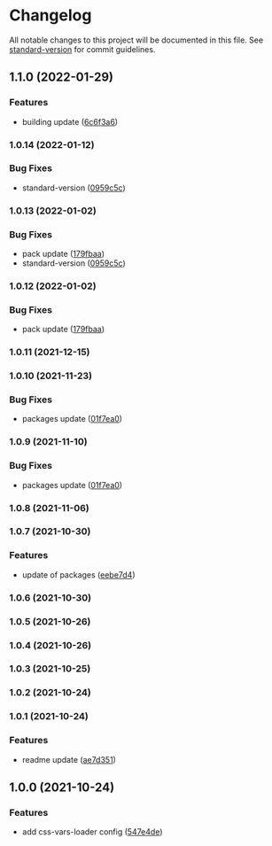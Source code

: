 # Changelog

All notable changes to this project will be documented in this file. See [standard-version](https://github.com/conventional-changelog/standard-version) for commit guidelines.

## 1.1.0 (2022-01-29)


### Features

* building update ([6c6f3a6](https://github.com/stijnvanhulle/css-vars-loader/commit/6c6f3a627bea54e426aef71938074c53164fb4e0))

### 1.0.14 (2022-01-12)


### Bug Fixes

* standard-version ([0959c5c](https://github.com/stijnvanhulle/css-vars-loader/commit/0959c5c5b81b86f194bfd7c391879b8bc3f81d2a))

### 1.0.13 (2022-01-02)


### Bug Fixes

* pack update ([179fbaa](https://github.com/stijnvanhulle/css-vars-loader/commit/179fbaa9fe17c2b10deedeadcf3c732942b22fec))
* standard-version ([0959c5c](https://github.com/stijnvanhulle/css-vars-loader/commit/0959c5c5b81b86f194bfd7c391879b8bc3f81d2a))

### 1.0.12 (2022-01-02)


### Bug Fixes

* pack update ([179fbaa](https://github.com/stijnvanhulle/css-vars-loader/commit/179fbaa9fe17c2b10deedeadcf3c732942b22fec))

### 1.0.11 (2021-12-15)

### 1.0.10 (2021-11-23)


### Bug Fixes

* packages update ([01f7ea0](https://github.com/stijnvanhulle/css-vars-loader/commit/01f7ea0f716a9da13edd8bbd46ed643b15fc7dcf))

### 1.0.9 (2021-11-10)


### Bug Fixes

* packages update ([01f7ea0](https://github.com/stijnvanhulle/css-vars-loader/commit/01f7ea0f716a9da13edd8bbd46ed643b15fc7dcf))

### 1.0.8 (2021-11-06)

### 1.0.7 (2021-10-30)


### Features

* update of packages ([eebe7d4](https://github.com/stijnvanhulle/css-vars-loader/commit/eebe7d43e6a0361ad9b7cce9b860e9b972a7f315))

### 1.0.6 (2021-10-30)

### 1.0.5 (2021-10-26)

### 1.0.4 (2021-10-26)

### 1.0.3 (2021-10-25)

### 1.0.2 (2021-10-24)

### 1.0.1 (2021-10-24)


### Features

* readme update ([ae7d351](https://github.com/stijnvanhulle/css-vars-loader/commit/ae7d35136ed909e26a28b0466278b0b28a85c8be))

## 1.0.0 (2021-10-24)

### Features

* add css-vars-loader config ([547e4de](https://github.com/stijnvanhulle/css-vars-loader/commit/547e4de66d4bae4173facf4644a7336e8320e76d))

